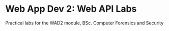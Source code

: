 # Web App Dev 2: Web API Labs

Practical labs for the WAD2 module, BSc. Computer Forensics and Security
